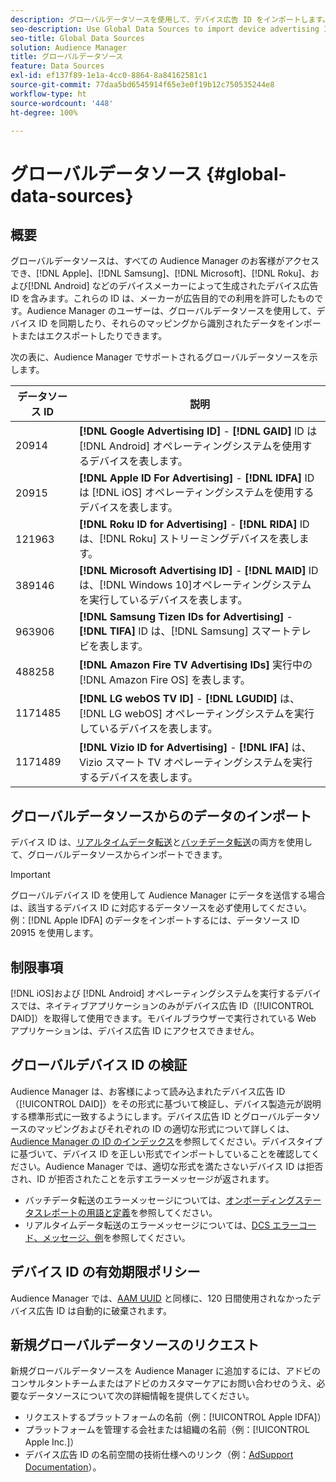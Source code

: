 ```yaml
---
description: グローバルデータソースを使用して、デバイス広告 ID をインポートします。
seo-description: Use Global Data Sources to import device advertising IDs.
seo-title: Global Data Sources
solution: Audience Manager
title: グローバルデータソース
feature: Data Sources
exl-id: ef137f89-1e1a-4cc0-8864-8a84162581c1
source-git-commit: 77daa5bd6545914f65e3e0f19b12c750535244e8
workflow-type: ht
source-wordcount: '448'
ht-degree: 100%

---
```


# グローバルデータソース {#global-data-sources}

## 概要

グローバルデータソースは、すべての Audience Manager のお客様がアクセスでき、[!DNL Apple]、[!DNL Samsung]、[!DNL Microsoft]、[!DNL Roku]、および[!DNL Android] などのデバイスメーカーによって生成されたデバイス広告 ID を含みます。これらの ID は、メーカーが広告目的での利用を許可したものです。Audience Manager のユーザーは、グローバルデータソースを使用して、デバイス ID を同期したり、それらのマッピングから識別されたデータをインポートまたはエクスポートしたりできます。

次の表に、Audience Manager でサポートされるグローバルデータソースを示します。

| データソース ID | 説明 |
|---|---|
| 20914 | **[!DNL Google Advertising ID]** - **[!DNL GAID]** ID は [!DNL Android] オペレーティングシステムを使用するデバイスを表します。 |
| 20915 | **[!DNL Apple ID For Advertising]** - **[!DNL IDFA]** ID は [!DNL iOS] オペレーティングシステムを使用するデバイスを表します。 |
| 121963 | **[!DNL Roku ID for Advertising]** - **[!DNL RIDA]** ID は、[!DNL Roku] ストリーミングデバイスを表します。 |
| 389146 | **[!DNL Microsoft Advertising ID]** - **[!DNL MAID]** ID は、[!DNL Windows 10]オペレーティングシステムを実行しているデバイスを表します。 |
| 963906 | **[!DNL Samsung Tizen IDs for Advertising]** - **[!DNL TIFA]** ID は、[!DNL Samsung] スマートテレビを表します。 |
| 488258 | **[!DNL Amazon Fire TV Advertising IDs]** 実行中の [!DNL Amazon Fire OS] を表します。 |
| 1171485 | **[!DNL LG webOS TV ID]** - **[!DNL LGUDID]** は、[!DNL LG webOS] オペレーティングシステムを実行しているデバイスを表します。 |
| 1171489 | **[!DNL Vizio ID for Advertising]** - **[!DNL IFA]** は、Vizio スマート TV オペレーティングシステムを実行するデバイスを表します。 |

## グローバルデータソースからのデータのインポート

デバイス ID は、[リアルタイムデータ転送](../integration/sending-audience-data/real-time-data-integration/real-time-data-transfer.md)と[バッチデータ転送](../integration/sending-audience-data/batch-data-transfer-explained/batch-data-transfer-explained.md)の両方を使用して、グローバルデータソースからインポートできます。

>[!IMPORTANT]
>
>グローバルデバイス ID を使用して Audience Manager にデータを送信する場合は、該当するデバイス ID に対応するデータソースを必ず使用してください。例：[!DNL Apple IDFA] のデータをインポートするには、データソース ID 20915 を使用します。

## 制限事項

[!DNL iOS]および [!DNL Android] オペレーティングシステムを実行するデバイスでは、ネイティブアプリケーションのみがデバイス広告 ID（[!UICONTROL DAID]）を取得して使用できます。モバイルブラウザーで実行されている Web アプリケーションは、デバイス広告 ID にアクセスできません。

## グローバルデバイス ID の検証

Audience Manager は、お客様によって読み込まれたデバイス広告 ID（[!UICONTROL DAID]）をその形式に基づいて検証し、デバイス製造元が説明する標準形式に一致するようにします。デバイス広告 ID とグローバルデータソースのマッピングおよびそれぞれの ID の適切な形式について詳しくは、[Audience Manager の ID のインデックス](../reference/ids-in-aam.md)を参照してください。デバイスタイプに基づいて、デバイス ID を正しい形式でインポートしていることを確認してください。Audience Manager では、適切な形式を満たさないデバイス ID は拒否され、ID が拒否されたことを示すエラーメッセージが返されます。

* バッチデータ転送のエラーメッセージについては、[オンボーディングステータスレポートの用語と定義](../reporting/onboarding-status-report.md#report-terms-conditions)を参照してください。
* リアルタイムデータ転送のエラーメッセージについては、[DCS エラーコード、メッセージ、例](../api/dcs-intro/dcs-api-reference/dcs-error-codes.md)を参照してください。

## デバイス ID の有効期限ポリシー

Audience Manager では、[AAM UUID](../faq/faq-privacy.md) と同様に、120 日間使用されなかったデバイス広告 ID は自動的に破棄されます。

## 新規グローバルデータソースのリクエスト

新規グローバルデータソースを Audience Manager に追加するには、アドビのコンサルタントチームまたはアドビのカスタマーケアにお問い合わせのうえ、必要なデータソースについて次の詳細情報を提供してください。

* リクエストするプラットフォームの名前（例：[!UICONTROL Apple IDFA]）
* プラットフォームを管理する会社または組織の名前（例：[!UICONTROL Apple Inc.]）
* デバイス広告 ID の名前空間の技術仕様へのリンク（例：[AdSupport Documentation](https://developer.apple.com/documentation/adsupport)）。
